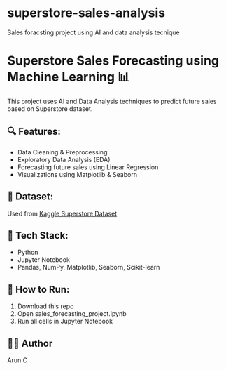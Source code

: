 # superstore-sales-analysis
Sales foracsting project using AI and data analysis tecnique
# Superstore Sales Forecasting using Machine Learning 📊

This project uses AI and Data Analysis techniques to predict future sales based on Superstore dataset.

## 🔍 Features:
- Data Cleaning & Preprocessing
- Exploratory Data Analysis (EDA)
- Forecasting future sales using Linear Regression
- Visualizations using Matplotlib & Seaborn

## 💾 Dataset:
Used from [Kaggle Superstore Dataset](https://www.kaggle.com/datasets/vivek468/superstore-dataset-final)

## 📌 Tech Stack:
- Python
- Jupyter Notebook
- Pandas, NumPy, Matplotlib, Seaborn, Scikit-learn

## 🚀 How to Run:
1. Download this repo
2. Open sales_forecasting_project.ipynb
3. Run all cells in Jupyter Notebook

## 👨‍💻 Author
Arun C
